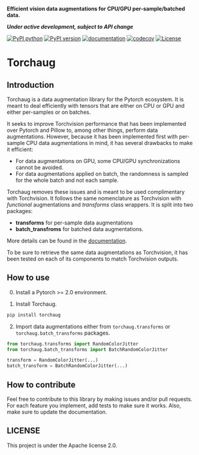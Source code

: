 **Efficient vision data augmentations for CPU/GPU per-sample/batched data.**

***Under active development, subject to API change***

[![PyPI python](https://img.shields.io/pypi/pyversions/torchaug)](https://pypi.org/project/torchaug)
[![PyPI version](https://badge.fury.io/py/torchaug.svg)](https://pypi.org/project/torchaug)
[![documentation](https://img.shields.io/badge/dynamic/json.svg?label=docs&url=https%3A%2F%2Fpypi.org%2Fpypi%2Ftorchaug%2Fjson&query=%24.info.version&colorB=brightgreen)](https://torchaug.readthedocs.io/en/stable/)
[![codecov](https://codecov.io/gh/juliendenize/torchaug/branch/main/graph/badge.svg?token=CA266XDW8D)](https://codecov.io/gh/juliendenize/torchaug)
[![License](https://img.shields.io/badge/License-Apache%202.0-blue.svg)](LICENSE)

<!-- start doc -->

# Torchaug

## Introduction

Torchaug is a data augmentation library for the Pytorch ecosystem. It is meant to deal efficiently with tensors that are either on CPU or GPU and either per-samples or on batches.

It seeks to improve Torchvision performance that has been implemented over Pytorch and Pillow to, among other things, perform data augmentations. However, because it has been implemented first with per-sample CPU data augmentations in mind, it has several drawbacks to make it efficient:

- For data augmentations on GPU, some CPU/GPU synchronizations cannot be avoided.
- For data augmentations applied on batch, the randomness is sampled for the whole batch and not each sample.

Torchaug removes these issues and is meant to be used complimentary with Torchvision. It follows the same nomenclature as Torchvision with *functional* augmentations and *transforms* class wrappers. It is split into two packages:
- **transforms** for per-sample data augmentations
- **batch_transfroms** for batched data augmentations.

More details can be found in the [documentation](https://torchaug.readthedocs.io/en/stable/).

To be sure to retrieve the same data augmentations as Torchvision, it has been tested on each of its components to match Torchvision outputs.

## How to use

0. Install a Pytorch >= 2.0 environment.

1. Install Torchaug.

```bash
pip install torchaug
```

2. Import data augmentations either from `torchaug.transforms` or `torchaug.batch_transforms` packages.

```python
from torchaug.transforms import RandomColorJitter
from torchaug.batch_transforms import BatchRandomColorJitter

transform = RandomColorJitter(...)
batch_transform = BatchRandomColorJitter(...)
```

## How to contribute

Feel free to contribute to this library by making issues and/or pull requests. For each feature you implement, add tests to make sure it works. Also, make sure to update the documentation.

## LICENSE

This project is under the Apache license 2.0.

<!-- end doc -->
